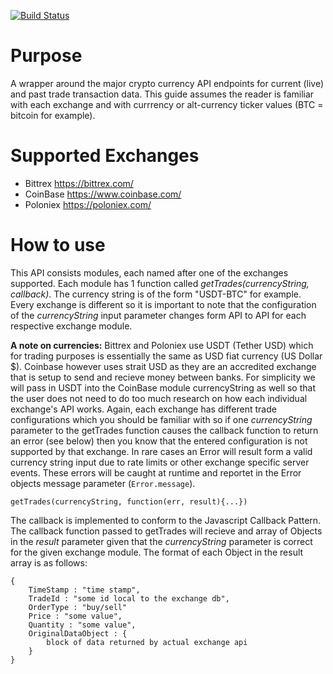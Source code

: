 [![Build Status](https://travis-ci.org/Miladinho/Crypto-Market-Exchange-Data-Feeds.png?branch=master)](https://travis-ci.org/Miladinho/Crypto-Market-Exchange-Data-Feeds)

# Purpose
A wrapper around the major crypto currency API endpoints for current (live) and past trade transaction data. This guide assumes the reader is familiar with each exchange and with currrency or alt-currency ticker values (BTC = bitcoin for example).

# Supported Exchanges
* Bittrex https://bittrex.com/
* CoinBase https://www.coinbase.com/
* Poloniex https://poloniex.com/

# How to use

This API consists modules, each named after one of the exchanges supported. Each module has 1 function called _getTrades(currencyString, callback)_. The currency string is of the form "USDT-BTC" for example. Every exchange is different so it is important to note that the configuration of the _currencyString_ input parameter changes form API to API for each respective exchange module. 

**A note on currencies:**
Bittrex and Poloniex use USDT (Tether USD) which for trading purposes is essentially the same as USD fiat currency (US Dollar $). Coinbase however uses strait USD as they are an accredited exchange that is setup to send and recieve money between banks. For simplicity we will pass in USDT into the CoinBase module currencyString as well so that the user does not need to do too much research on how each individual exchange's API works. Again, each exchange has different trade configurations which you should be familiar with so if one _currencyString_ parameter to the getTrades function causes the callback function to return an error (see below) then you know that the entered configuration is not supported by that exchange. In rare cases an Error will result form a valid currency string input due to rate limits or other exchange specific server events. These errors will be caught at runtime and reportet in the Error objects message parameter (`Error.message`).

`getTrades(currencyString, function(err, result){...})`

The callback is implemented to conform to the Javascript Callback Pattern. The callback function passed to getTrades will recieve and array of Objects in the _result_ parameter given that the _currencyString_ parameter is correct for the given exchange module. The format of each Object in the result array is as follows:

```
{
	TimeStamp : "time stamp",
	TradeId : "some id local to the exchange db",
	OrderType : "buy/sell"
	Price : "some value",
	Quantity : "some value",
	OriginalDataObject : {
		block of data returned by actual exchange api
	}
}
```

